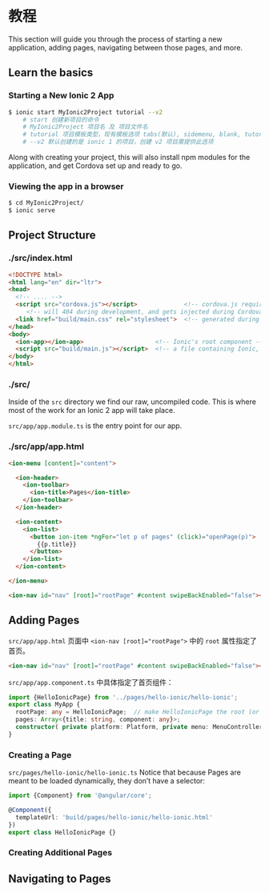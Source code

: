 # 教程

This section will guide you through the process of starting a new application, adding pages, navigating between those pages, and more.

## Learn the basics

### Starting a New Ionic 2 App

```bash
$ ionic start MyIonic2Project tutorial --v2
    # start 创建新项目的命令
    # MyIonic2Project 项目名 及 项目文件名
    # tutorial 项目模板类型，现有模板选项 tabs(默认), sidemenu, blank, tutorial
    # --v2 默认创建的是 ionic 1 的项目，创建 v2 项目需提供此选项
```

Along with creating your project, this will also install npm modules for the application, and get Cordova set up and ready to go.

### Viewing the app in a browser

```bash
$ cd MyIonic2Project/
$ ionic serve
```

## Project Structure

### ./src/index.html

```html
<!DOCTYPE html>
<html lang="en" dir="ltr">
<head>
  <!-- .... -->
  <script src="cordova.js"></script>             <!-- cordova.js required for cordova apps -->
     <!-- will 404 during development, and gets injected during Cordova’s build process. -->
  <link href="build/main.css" rel="stylesheet">  <!-- generated during the build process -->
</head>
<body>
  <ion-app></ion-app>                    <!-- Ionic's root component -->
  <script src="build/main.js"></script>  <!-- a file containing Ionic, Angular and your app -->
</body>
</html>
```

### ./src/

Inside of the `src` directory we find our raw, uncompiled code. This is where most of the work for an Ionic 2 app will take place.

`src/app/app.module.ts` is the entry point for our app.

### ./src/app/app.html

```html
<ion-menu [content]="content">

  <ion-header>
    <ion-toolbar>
      <ion-title>Pages</ion-title>
    </ion-toolbar>
  </ion-header>

  <ion-content>
    <ion-list>
      <button ion-item *ngFor="let p of pages" (click)="openPage(p)">
        {{p.title}}
      </button>
    </ion-list>
  </ion-content>

</ion-menu>

<ion-nav id="nav" [root]="rootPage" #content swipeBackEnabled="false"></ion-nav>
```

## Adding Pages

`src/app/app.html` 页面中 `<ion-nav [root]="rootPage">` 中的 `root` 属性指定了首页。

```html
<ion-nav id="nav" [root]="rootPage" #content swipeBackEnabled="false"></ion-nav>
```

`src/app/app.component.ts` 中具体指定了首页组件：

```ts
import {HelloIonicPage} from '../pages/hello-ionic/hello-ionic';
export class MyApp {
  rootPage: any = HelloIonicPage;  // make HelloIonicPage the root (or first) page
  pages: Array<{title: string, component: any}>;
  constructor( private platform: Platform, private menu: MenuController ) { }
}
```

### Creating a Page

`src/pages/hello-ionic/hello-ionic.ts` Notice that because Pages are meant to be loaded dynamically, they don’t have a selector:

```ts
import {Component} from '@angular/core';

@Component({
  templateUrl: 'build/pages/hello-ionic/hello-ionic.html'
})
export class HelloIonicPage {}
```

### Creating Additional Pages



## Navigating to Pages





